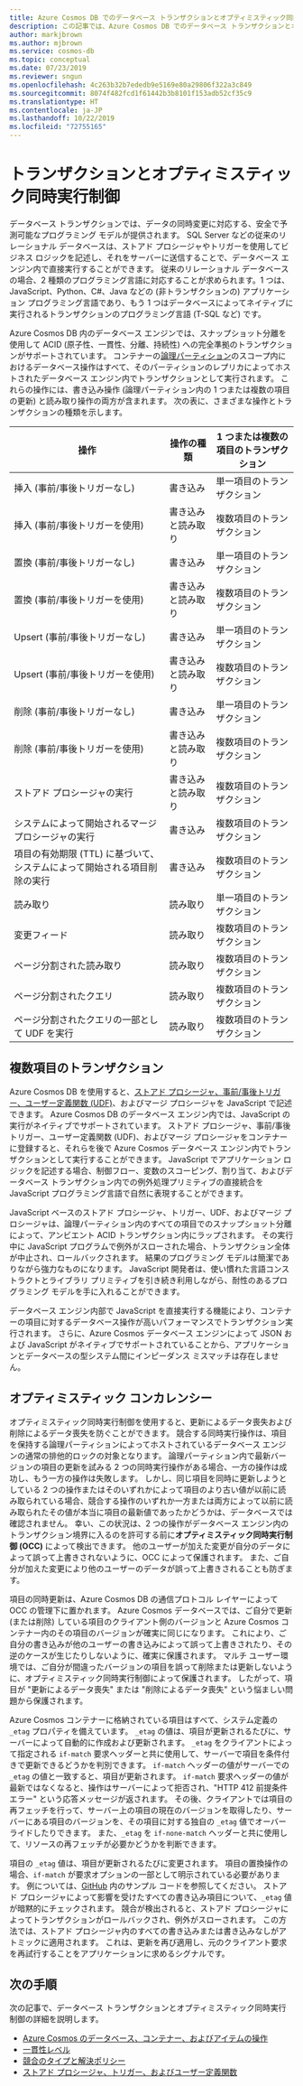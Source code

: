```yaml
---
title: Azure Cosmos DB でのデータベース トランザクションとオプティミスティック同時実行制御
description: この記事では、Azure Cosmos DB でのデータベース トランザクションとオプティミスティック同時実行制御について説明します。
author: markjbrown
ms.author: mjbrown
ms.service: cosmos-db
ms.topic: conceptual
ms.date: 07/23/2019
ms.reviewer: sngun
ms.openlocfilehash: 4c263b32b7ededb9e5169e80a29806f322a3c849
ms.sourcegitcommit: 8074f482fcd1f61442b3b8101f153adb52cf35c9
ms.translationtype: HT
ms.contentlocale: ja-JP
ms.lasthandoff: 10/22/2019
ms.locfileid: "72755165"
---
```

# <a name="transactions-and-optimistic-concurrency-control"></a>トランザクションとオプティミスティック同時実行制御

データベース トランザクションでは、データの同時変更に対応する、安全で予測可能なプログラミング モデルが提供されます。 SQL Server などの従来のリレーショナル データベースは、ストアド プロシージャやトリガーを使用してビジネス ロジックを記述し、それをサーバーに送信することで、データベース エンジン内で直接実行することができます。 従来のリレーショナル データベースの場合、2 種類のプログラミング言語に対応することが求められます。1 つは、JavaScript、Python、C#、Java などの (非トランザクションの) アプリケーション プログラミング言語であり、もう 1 つはデータベースによってネイティブに実行されるトランザクションのプログラミング言語 (T-SQL など) です。

Azure Cosmos DB 内のデータベース エンジンでは、スナップショット分離を使用して ACID (原子性、一貫性、分離、持続性) への完全準拠のトランザクションがサポートされています。 コンテナーの[論理パーティション](partition-data.md)のスコープ内におけるデータベース操作はすべて、そのパーティションのレプリカによってホストされたデータベース エンジン内でトランザクションとして実行されます。 これらの操作には、書き込み操作 (論理パーティション内の 1 つまたは複数の項目の更新) と読み取り操作の両方が含まれます。 次の表に、さまざまな操作とトランザクションの種類を示します。

| **操作**  | **操作の種類** | **1 つまたは複数の項目のトランザクション** |
|---------|---------|---------|
| 挿入 (事前/事後トリガーなし) | 書き込み | 単一項目のトランザクション |
| 挿入 (事前/事後トリガーを使用) | 書き込みと読み取り | 複数項目のトランザクション |
| 置換 (事前/事後トリガーなし) | 書き込み | 単一項目のトランザクション |
| 置換 (事前/事後トリガーを使用) | 書き込みと読み取り | 複数項目のトランザクション |
| Upsert (事前/事後トリガーなし) | 書き込み | 単一項目のトランザクション |
| Upsert (事前/事後トリガーを使用) | 書き込みと読み取り | 複数項目のトランザクション |
| 削除 (事前/事後トリガーなし) | 書き込み | 単一項目のトランザクション |
| 削除 (事前/事後トリガーを使用) | 書き込みと読み取り | 複数項目のトランザクション |
| ストアド プロシージャの実行 | 書き込みと読み取り | 複数項目のトランザクション |
| システムによって開始されるマージ プロシージャの実行 | 書き込み | 複数項目のトランザクション |
| 項目の有効期限 (TTL) に基づいて、システムによって開始される項目削除の実行 | 書き込み | 複数項目のトランザクション |
| 読み取り | 読み取り | 単一項目のトランザクション |
| 変更フィード | 読み取り | 複数項目のトランザクション |
| ページ分割された読み取り | 読み取り | 複数項目のトランザクション |
| ページ分割されたクエリ | 読み取り | 複数項目のトランザクション |
| ページ分割されたクエリの一部として UDF を実行 | 読み取り | 複数項目のトランザクション |

## <a name="multi-item-transactions"></a>複数項目のトランザクション

Azure Cosmos DB を使用すると、[ストアド プロシージャ、事前/事後トリガー、ユーザー定義関数 (UDF)](stored-procedures-triggers-udfs.md)、およびマージ プロシージャを JavaScript で記述できます。 Azure Cosmos DB のデータベース エンジン内では、JavaScript の実行がネイティブでサポートされています。 ストアド プロシージャ、事前/事後トリガー、ユーザー定義関数 (UDF)、およびマージ プロシージャをコンテナーに登録すると、それらを後で Azure Cosmos データベース エンジン内でトランザクションとして実行することができます。 JavaScript でアプリケーション ロジックを記述する場合、制御フロー、変数のスコーピング、割り当て、およびデータベース トランザクション内での例外処理プリミティブの直接統合を JavaScript プログラミング言語で自然に表現することができます。

JavaScript ベースのストアド プロシージャ、トリガー、UDF、およびマージ プロシージャは、論理パーティション内のすべての項目でのスナップショット分離によって、アンビエント ACID トランザクション内にラップされます。 その実行中に JavaScript プログラムで例外がスローされた場合、トランザクション全体が中止され、ロールバックされます。 結果のプログラミング モデルは簡潔でありながら強力なものになります。 JavaScript 開発者は、使い慣れた言語コンストラクトとライブラリ プリミティブを引き続き利用しながら、耐性のあるプログラミング モデルを手に入れることができます。

データベース エンジン内部で JavaScript を直接実行する機能により、コンテナーの項目に対するデータベース操作が高いパフォーマンスでトランザクション実行されます。 さらに、Azure Cosmos データベース エンジンによって JSON および JavaScript がネイティブでサポートされていることから、アプリケーションとデータベースの型システム間にインピーダンス ミスマッチは存在しません。

## <a name="optimistic-concurrency-control"></a>オプティミスティック コンカレンシー 

オプティミスティック同時実行制御を使用すると、更新によるデータ喪失および削除によるデータ喪失を防ぐことができます。 競合する同時実行操作は、項目を保持する論理パーティションによってホストされているデータベース エンジンの通常の排他的ロックの対象となります。 論理パーティション内で最新バージョンの項目の更新を試みる 2 つの同時実行操作がある場合、一方の操作は成功し、もう一方の操作は失敗します。 しかし、同じ項目を同時に更新しようとしている 2 つの操作またはそのいずれかによって項目のより古い値が以前に読み取られている場合、競合する操作のいずれか一方または両方によって以前に読み取られたその値が本当に項目の最新値であったかどうかは、データベースでは確認されません。 幸い、この状況は、2 つの操作がデータベース エンジン内のトランザクション境界に入るのを許可する前に**オプティミスティック同時実行制御 (OCC)** によって検出できます。 他のユーザーが加えた変更が自分のデータによって誤って上書きされないように、OCC によって保護されます。 また、ご自分が加えた変更により他のユーザーのデータが誤って上書きされることも防ぎます。

項目の同時更新は、Azure Cosmos DB の通信プロトコル レイヤーによって OCC の管理下に置かれます。 Azure Cosmos データベースでは、ご自分で更新 (または削除) している項目のクライアント側のバージョンと Azure Cosmos コンテナー内のその項目のバージョンが確実に同じになります。 これにより、ご自分の書き込みが他のユーザーの書き込みによって誤って上書きされたり、その逆のケースが生じたりしないように、確実に保護されます。 マルチ ユーザー環境では、ご自分が間違ったバージョンの項目を誤って削除または更新しないように、オプティミスティック同時実行制御によって保護されます。 したがって、項目が "更新によるデータ喪失" または "削除によるデータ喪失" という悩ましい問題から保護されます。

Azure Cosmos コンテナーに格納されている項目はすべて、システム定義の `_etag` プロパティを備えています。 `_etag` の値は、項目が更新されるたびに、サーバーによって自動的に作成および更新されます。 `_etag` をクライアントによって指定される `if-match` 要求ヘッダーと共に使用して、サーバーで項目を条件付きで更新できるどうかを判別できます。 `if-match` ヘッダーの値がサーバーでの `_etag` の値と一致すると、項目が更新されます。 `if-match` 要求ヘッダーの値が最新ではなくなると、操作はサーバーによって拒否され、"HTTP 412 前提条件エラー" という応答メッセージが返されます。 その後、クライアントでは項目の再フェッチを行って、サーバー上の項目の現在のバージョンを取得したり、サーバーにある項目のバージョンを、その項目に対する独自の `_etag` 値でオーバーライドしたりできます。 また、`_etag` を `if-none-match` ヘッダーと共に使用して、リソースの再フェッチが必要かどうかを判断できます。 

項目の `_etag` 値は、項目が更新されるたびに変更されます。 項目の置換操作の場合、`if-match` が要求オプションの一部として明示されている必要があります。 例については、[GitHub](https://github.com/Azure/azure-documentdb-dotnet/blob/master/samples/code-samples/DocumentManagement/Program.cs#L398-L446) 内のサンプル コードを参照してください。 ストアド プロシージャによって影響を受けたすべての書き込み項目について、`_etag` 値が暗黙的にチェックされます。 競合が検出されると、ストアド プロシージャによってトランザクションがロールバックされ、例外がスローされます。 この方法では、ストアド プロシージャ内のすべての書き込みまたは書き込みなしがアトミックに適用されます。 これは、更新を再び適用し、元のクライアント要求を再試行することをアプリケーションに求めるシグナルです。

## <a name="next-steps"></a>次の手順

次の記事で、データベース トランザクションとオプティミスティック同時実行制御の詳細を説明します。

- [Azure Cosmos のデータベース、コンテナー、およびアイテムの操作](databases-containers-items.md)
- [一貫性レベル](consistency-levels.md)
- [競合のタイプと解決ポリシー](conflict-resolution-policies.md)
- [ストアド プロシージャ、トリガー、およびユーザー定義関数](stored-procedures-triggers-udfs.md)
